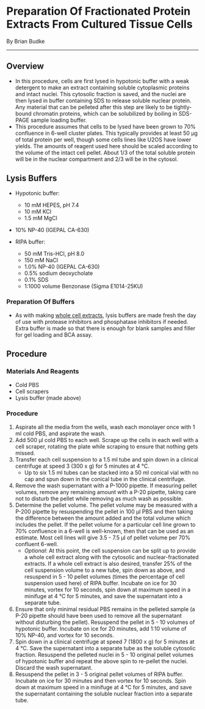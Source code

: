 # Preparation Of Fractionated Protein Extracts From Cultured Tissue Cells
By Brian Budke
___
## Overview
- In this procedure, cells are first lysed in hypotonic buffer with a weak detergent to make an extract containing soluble cytoplasmic proteins and intact nuclei. This cytosolic fraction is saved, and the nuclei are then lysed in buffer containing SDS to release soluble nuclear protein. Any material that can be pelleted after this step are likely to be tightly-bound chromatin proteins, which can be solubilized by boiling in SDS-PAGE sample loading buffer.
- This procedure assumes that cells to be lysed have been grown to 70% confluence in 6-well cluster plates. This typically provides at least 50 μg of total protein per well, though some cells lines like U2OS have lower yields. The amounts of reagent used here should be scaled according to the volume of the intact cell pellet. About 1/3 of the total soluble protein will be in the nuclear compartment and 2/3 will be in the cytosol.

## Lysis Buffers
- Hypotonic buffer:
	- 10 mM HEPES, pH 7.4
	- 10 mM KCl
	- 1.5 mM MgCl

- 10% NP-40 (IGEPAL CA-630)

- RIPA buffer:
	- 50 mM Tris-HCl, pH 8.0
	- 150 mM NaCl
	- 1.0% NP-40 (IGEPAL CA-630)
	- 0.5% sodium deoxycholate
	- 0.1% SDS
	- 1:1000 volume Benzonase (Sigma E1014-25KU)

### Preparation Of Buffers
- As with making [whole cell extracts](WCE.md), lysis buffers are made fresh the day of use with protease inhibitors and phosphatase inhibitors if needed. Extra buffer is made so that there is enough for blank samples and filler for gel loading and BCA assay.

## Procedure
### Materials And Reagents
- Cold PBS
- Cell scrapers
- Lysis buffer (made above)

### Procedure
1. Aspirate all the media from the wells, wash each monolayer once with 1 ml cold PBS, and aspirate the wash.
1. Add 500 μl cold PBS to each well. Scrape up the cells in each well with a cell scraper, rotating the plate while scraping to ensure that nothing gets missed.
1. Transfer each cell suspension to a 1.5 ml tube and spin down in a clinical centrifuge at speed 3 (300 x g) for 5 minutes at 4 °C.
	- Up to six 1.5 ml tubes can be stacked into a 50 ml conical vial with no cap and spun down in the conical tube in the clinical centrifuge.
1. Remove the wash supernatant with a P-1000 pipette. If measuring pellet volumes, remove any remaining amount with a P-20 pipette, taking care not to disturb the pellet while removing as much wash as possible.
1. Determine the pellet volume. The pellet volume may be measured with a P-200 pipette by resuspending the pellet in 100 μl PBS and then taking the difference between the amount added and the total volume which includes the pellet. If the pellet volume for a particular cell line grown to 70% confluence in a 6-well is well-known, then that can be used as an estimate. Most cell lines will give 3.5 - 7.5 μl of pellet volume per 70% confluent 6-well.
	- _Optional_: At this point, the cell suspension can be split up to provide a whole cell extract along with the cytosolic and nuclear-fractionated extracts. If a whole cell extract is also desired, transfer 25% of the cell suspension volume to a new tube, spin down as above, and resuspend in 5 - 10 pellet volumes (times the percentage of cell suspension used here) of RIPA buffer. Incubate on ice for 30 minutes, vortex for 10 seconds, spin down at maximum speed in a minifuge at 4 °C for 5 minutes, and save the supernatant into a separate tube.
1. Ensure that only minimal residual PBS remains in the pelleted sample (a P-20 pipette should have been used to remove all the supernatant without disturbing the pellet). Resuspend the pellet in 5 - 10 volumes of hypotonic buffer. Incubate on ice for 20 minutes, add 1:10 volume of 10% NP-40, and vortex for 10 seconds.
1. Spin down in a clinical centrifuge at speed 7 (1800 x g) for 5 minutes at 4 °C. Save the supernatant into a separate tube as the soluble cytosolic fraction. Resuspend the pelleted nuclei in 5 - 10 original pellet volumes of hypotonic buffer and repeat the above spin to re-pellet the nuclei. Discard the wash supernatant.
1. Resuspend the pellet in 3 - 5 original pellet volumes of RIPA buffer. Incubate on ice for 30 minutes and then vortex for 10 seconds. Spin down at maximum speed in a minifuge at 4 °C for 5 minutes, and save the supernatant containing the soluble nuclear fraction into a separate tube.

